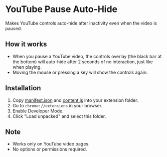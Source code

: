 # YouTube Pause Auto-Hide

Makes YouTube controls auto-hide after inactivity even when the video is paused.

## How it works
- When you pause a YouTube video, the controls overlay (the black bar at the bottom) will auto-hide after 2 seconds of no interaction, just like when playing.
- Moving the mouse or pressing a key will show the controls again.

## Installation
1. Copy [manifest.json](cci:7://file:///Users/i506675/GitRepos/personal/chrome-plugin/manifest.json:0:0-0:0) and [content.js](cci:7://file:///Users/i506675/GitRepos/personal/chrome-plugin/content.js:0:0-0:0) into your extension folder.
2. Go to `chrome://extensions` in your browser.
3. Enable Developer Mode.
4. Click "Load unpacked" and select this folder.

## Note
- Works only on YouTube video pages.
- No options or permissions required.